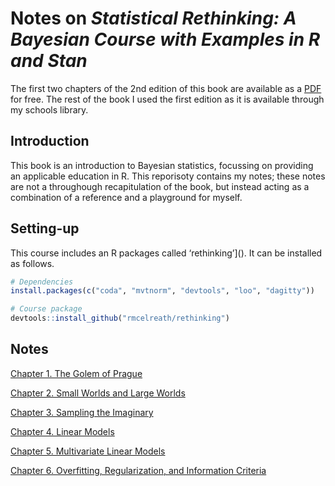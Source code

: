
# Notes on *Statistical Rethinking: A Bayesian Course with Examples in R and Stan*

The first two chapters of the 2nd edition of this book are available as
a [PDF](statisticalrethinking2_chapters1and2.pdf) for free. The rest of
the book I used the first edition as it is available through my schools
library.

## Introduction

This book is an introduction to Bayesian statistics, focussing on
providing an applicable education in R. This reporisoty contains my
notes; these notes are not a throughough recapitulation of the book, but
instead acting as a combination of a reference and a playground for
myself.

## Setting-up

This course includes an R packages called ‘rethinking’\](). It can be
installed as follows.

``` r
# Dependencies
install.packages(c("coda", "mvtnorm", "devtools", "loo", "dagitty"))

# Course package
devtools::install_github("rmcelreath/rethinking")
```

## Notes

[Chapter 1. The Golem of Prague](ch1_the-golem-of-prague.md)

[Chapter 2. Small Worlds and Large
Worlds](ch2_small-worlds-and-large-worlds.md)

[Chapter 3. Sampling the Imaginary](ch3_sampling-the-imaginary.md)

[Chapter 4. Linear Models](ch4_linear-models.md)

[Chapter 5. Multivariate Linear
Models](ch5_multivariate-linear-models.md)

[Chapter 6. Overfitting, Regularization, and Information
Criteria](ch6_overfitting-regularization-and-information-criteria.md)
